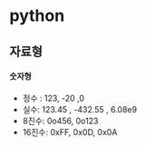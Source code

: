 # python


## 자료형
#### 숫자형
* 정수 : 123, -20 ,0  
* 실수:  123.45 , -432.55 , 6.08e9  
* 8진수: 0o456, 0o123  
* 16진수: 0xFF, 0x0D, 0x0A  

